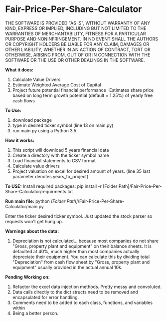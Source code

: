 # Fair-Price-Per-Share-Calculator
THE SOFTWARE IS PROVIDED "AS IS", WITHOUT WARRANTY OF ANY KIND, EXPRESS OR IMPLIED, INCLUDING BUT NOT LIMITED TO THE WARRANTIES OF MERCHANTABILITY, FITNESS FOR A PARTICULAR PURPOSE AND NONINFRINGEMENT. IN NO EVENT SHALL THE AUTHORS OR COPYRIGHT HOLDERS BE LIABLE FOR ANY CLAIM, DAMAGES OR OTHER LIABILITY, WHETHER IN AN ACTION OF CONTRACT, TORT OR OTHERWISE, ARISING FROM, OUT OF OR IN CONNECTION WITH THE SOFTWARE OR THE USE OR OTHER DEALINGS IN THE SOFTWARE.


<b>What it does:</b>
1. Calculate Value Drivers
2. Estimate Weighted Average Cost of Capital 
3. Project future potential financial performance 
    -Estimates share price based on long term growth potential (default = 1.25%) of yearly free cash flows

<b>To Use:</b>
1. download package
2. type in desired ticker symbol (line 13 on main.py)
3. run main.py using a Python 3.5

<b>How it works:</b>
1. This script will download 5 years financial data
2. Create a directory with the ticker symbol name
3. Load financial statements to CSV format
4. Calculate value drivers
5. Project valuation on excel for desired amount of years. (line 35 last parameter denotes years_to_project)

<b>To USE:</b> 
Install required packages:
pip install -r [Folder Path]/Fair-Price-Per-Share-Calculator/requirments.txt

<b>Run main file:</b>
python <i>[Folder Path]</i>/Fair-Price-Per-Share-Calculator/main.py

Enter the ticker desired ticker symbol. Just updated the stock parser so requests won't get hung up.

<b>Warnings about the data:</b> 
1. Depreciation is not calculated... because most companies do not share "Gross, property plant and equipment" on their balance sheets. It is defaulted at 40%, much higher than most companies actually depreciate their equipment. You can calculate this by dividing total "Depreciation" from cash flow sheet by "Gross, property plant and equipment" usually provided in the actual annual 10k.


<b>Pending  Working on:</b>
1. Refactor the excel data injection methods. Pretty messy and convoluted.
2. Data calls directly to the dict structs need to be removed and encapsulated for error handling.
3. Comments need to be added to each class, functions, and variables within
4. Being a better person.
